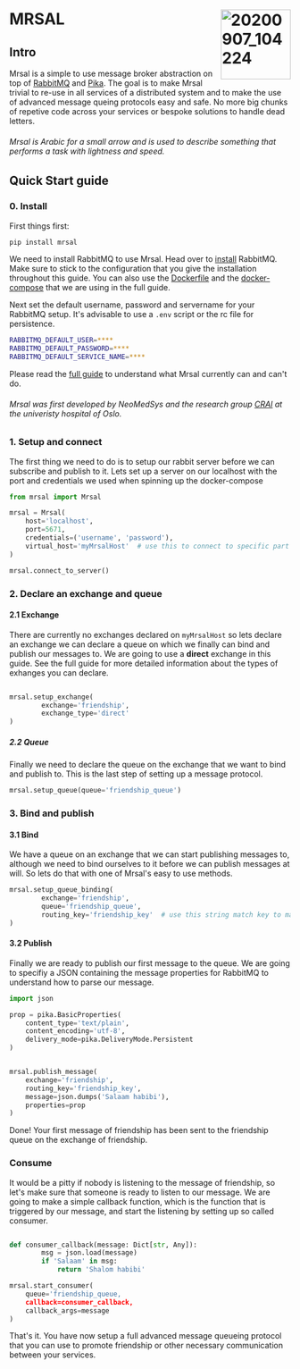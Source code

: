 # MRSAL  <img align="right" width="125" alt="20200907_104224" src="https://user-images.githubusercontent.com/29639563/187228621-af1d695d-29a3-4940-9a8c-c19bcd6421a5.png">

## Intro
Mrsal is a simple to use message broker abstraction on top of [RabbitMQ](https://www.rabbitmq.com/) and [Pika](https://pika.readthedocs.io/en/stable/index.html). The goal is to make Mrsal trivial to re-use in all services of a distributed system and to make the use of advanced message queing protocols easy and safe. No more big chunks of repetive code across your services or bespoke solutions to handle dead letters. 

###### Mrsal is Arabic for a small arrow and is used to describe something that performs a task with lightness and speed. 

## Quick Start guide

### 0. Install

First things first: 

```bash
pip install mrsal
```

We need to install RabbitMQ to use Mrsal. Head over to [install](https://www.rabbitmq.com/download.html) RabbitMQ. Make sure to stick to the configuration that you give the installation throughout this guide. You can also use the [Dockerfile](https://github.com/NeoMedSys/mrsal/blob/main/Dockerfile) and the [docker-compose](https://github.com/NeoMedSys/mrsal/blob/main/docker-compose.yml) that we are using in the full guide.

Next set the default username, password and servername for your RabbitMQ setup. It's advisable to use a `.env` script or the rc file for persistence.

```bash
RABBITMQ_DEFAULT_USER=****
RABBITMQ_DEFAULT_PASSWORD=****
RABBITMQ_DEFAULT_SERVICE_NAME=****
```

Please read the [full guide](https://github.com/NeoMedSys/mrsal/blob/main/FullGuide.md) to understand what Mrsal currently can and can't do.

###### Mrsal was first developed by NeoMedSys and the research group [CRAI](https://crai.no/) at the univeristy hospital of Oslo.

### 1. Setup and connect


The first thing we need to do is to setup our rabbit server before we can subscribe and publish to it. Lets set up a server on our localhost with the port and credentials we used when spinning up the docker-compose

```python
from mrsal import Mrsal

mrsal = Mrsal(
    host='localhost',
    port=5671,
    credentials=('username', 'password'),
    virtual_host='myMrsalHost'  # use this to connect to specific part of the rabbit server
)

mrsal.connect_to_server()
```

### 2. Declare an exchange and queue

#### 2.1 Exchange
There are currently no exchanges declared on `myMrsalHost` so lets declare an exchange we can declare a queue on which we finally can bind and publish our messages to. We are going to use a **direct** exchange in this guide. See the full guide for more detailed information about the types of exhanges you can declare.

```python

mrsal.setup_exchange(
        exchange='friendship',
        exchange_type='direct'
)                 
```

##### 2.2 Queue

Finally we need to declare the queue on the exchange that we want to bind and publish to. This is the last step of setting up a message protocol.

```python
mrsal.setup_queue(queue='friendship_queue')
```

### 3. Bind and publish

#### 3.1 Bind
We have a queue on an exchange that we can start publishing messages to, although we need to bind ourselves to it before we can publish messages at will. So lets do that with one of Mrsal's easy to use methods.

```python
mrsal.setup_queue_binding(
        exchange='friendship',
        queue='friendship_queue',
        routing_key='friendship_key'  # use this string match key to make sure that the messages are delivered to the right exchange.
)
```

#### 3.2 Publish

Finally we are ready to publish our first message to the queue. We are going to specifiy a JSON containing the message properties for RabbitMQ to understand how to parse our message. 


```python
import json

prop = pika.BasicProperties(
    content_type='text/plain',
    content_encoding='utf-8',
    delivery_mode=pika.DeliveryMode.Persistent
)


mrsal.publish_message(
    exchange='friendship',
    routing_key='friendship_key',
    message=json.dumps('Salaam habibi'),
    properties=prop
)
```

Done! Your first message of friendship has been sent to the friendship queue on the exchange of friendship.

### Consume

It would be a pitty if nobody is listening to the message of friendship, so let's make sure that someone is ready to listen to our message. We are going to make a simple callback function, which is the function that is triggered by our message, and start the listening by setting up so called consumer.

```python

def consumer_callback(message: Dict[str, Any]):
        msg = json.load(message)
        if 'Salaam' in msg:
            return 'Shalom habibi'

mrsal.start_consumer(
    queue='friendship_queue,
    callback=consumer_callback,
    callback_args=message
)
```

That's it. You have now setup a full advanced message queueing protocol that you can use to promote friendship or other necessary communication between your services.
